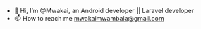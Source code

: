- 👋 Hi, I’m @Mwakai, an Android developer || Laravel developer
- 📫 How to reach me mwakaimwambala@gmail.com
